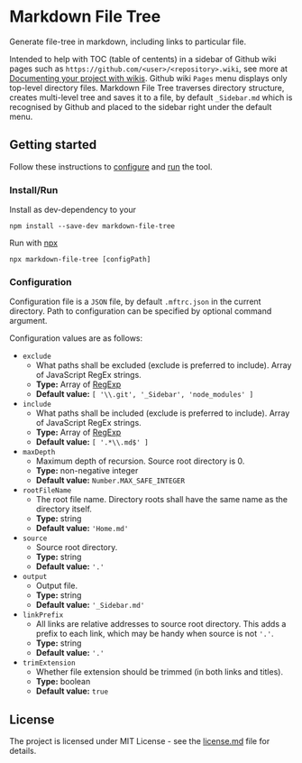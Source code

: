 # Markdown File Tree

Generate file-tree in markdown, including links to particular file.

Intended to help with TOC (table of centents) in a sidebar of Github wiki pages such as `https://github.com/<user>/<repository>.wiki`, see more at [Documenting your project with wikis](https://help.github.com/en/github/building-a-strong-community/documenting-your-project-with-wikis). Github wiki `Pages` menu displays only top-level directory files. Markdown File Tree traverses directory structure, creates multi-level tree and saves it to a file, by default `_Sidebar.md` which is recognised by Github and placed to the sidebar right under the default menu.



## Getting started

Follow these instructions to [configure](#configuration) and [run](#install_run) the tool.

### Install/Run

Install as dev-dependency to your
```
npm install --save-dev markdown-file-tree
```

Run with [npx](https://www.npmjs.com/package/npx)

```
npx markdown-file-tree [configPath]
```



### Configuration
Configuration file is a `JSON` file, by default `.mftrc.json` in the current directory. Path to configuration can be specified by optional command argument.

Configuration values are as follows:

- `exclude`
  - What paths shall be excluded (exclude is preferred to include). Array of JavaScript RegEx strings.
  - **Type:** Array of [RegExp](https://developer.mozilla.org/en-US/docs/Web/JavaScript/Guide/Regular_Expressions)
  - **Default value:** `[ '\\.git', '_Sidebar', 'node_modules' ]`
- `include`
  - What paths shall be included (exclude is preferred to include). Array of JavaScript RegEx strings.
  - **Type:** Array of [RegExp](https://developer.mozilla.org/en-US/docs/Web/JavaScript/Guide/Regular_Expressions)
  - **Default value:** `[ '.*\\.md$' ]`
- `maxDepth`
  - Maximum depth of recursion. Source root directory is 0.
  - **Type:** non-negative integer
  - **Default value:** `Number.MAX_SAFE_INTEGER`
- `rootFileName`
  - The root file name. Directory roots shall have the same name as the directory itself.
  - **Type:** string
  - **Default value:** `'Home.md'`
- `source`
  - Source root directory.
  - **Type:** string
  - **Default value:** `'.'`
- `output`
  - Output file.
  - **Type:** string
  - **Default value:** `'_Sidebar.md'`
- `linkPrefix`
  - All links are relative addresses to source root directory. This adds a prefix to each link, which may be handy when source is not `'.'`.
  - **Type:** string
  - **Default value:** `'.'`
- `trimExtension`
  - Whether file extension should be trimmed (in both links and titles).
  - **Type:** boolean
  - **Default value:** `true`

## License

The project is licensed under MIT License - see the [license.md](license.md) file for details.
